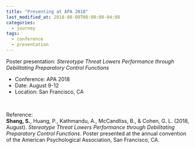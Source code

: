 ```yaml
---
title: "Presenting at APA 2018"
last_modified_at: 2018-08-09T08:00:00-04:00
categories:
  - journey
tags:
  - conference
  - presentation
---
```


Poster presentation: *Stereotype Threat Lowers Performance through Debilitating Preparatory Control Functions*

- Conference: APA 2018
- Date: August 9-12
- Location: San Francisco, CA



<br>

Reference: <br>
**Shang, S.**, Huang, P., Kathmandu, A., McCandliss, B., & Cohen, G. L. (2018, August). *Stereotype Threat Lowers Performance through Debilitating Preparatory Control Functions*. Poster presented at the annual convention of the American Psychological Association, San Francisco, CA.







